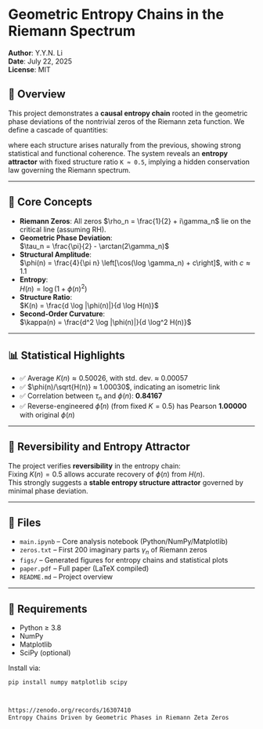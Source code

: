 # Geometric Entropy Chains in the Riemann Spectrum

**Author**: Y.Y.N. Li  
**Date**: July 22, 2025  
**License**: MIT

## 📖 Overview

This project demonstrates a **causal entropy chain** rooted in the geometric phase deviations of the nontrivial zeros of the Riemann zeta function. We define a cascade of quantities:

where each structure arises naturally from the previous, showing strong statistical and functional coherence. The system reveals an **entropy attractor** with fixed structure ratio `K ≈ 0.5`, implying a hidden conservation law governing the Riemann spectrum.

---

## 🧠 Core Concepts

- **Riemann Zeros**: All zeros $\rho_n = \frac{1}{2} + i\gamma_n$ lie on the critical line (assuming RH).
- **Geometric Phase Deviation**:  
  $\tau_n = \frac{\pi}{2} - \arctan(2\gamma_n)$
- **Structural Amplitude**:  
  $\phi(n) = \frac{4}{\pi n} \left[\cos(\log \gamma_n) + c\right]$, with $c ≈ 1.1$
- **Entropy**:  
  $H(n) = \log(1 + \phi(n)^2)$
- **Structure Ratio**:  
  $K(n) = \frac{d \log |\phi(n)|}{d \log H(n)}$
- **Second-Order Curvature**:  
  $\kappa(n) = \frac{d^2 \log |\phi(n)|}{d \log^2 H(n)}$

---

## 📊 Statistical Highlights

- ✅ Average $K(n) ≈ 0.50026$, with std. dev. ≈ 0.00057  
- ✅ $\phi(n)/\sqrt{H(n)} ≈ 1.00030$, indicating an isometric link  
- ✅ Correlation between $\tau_n$ and $\phi(n)$: **0.84167**  
- ✅ Reverse-engineered $\hat{\phi}(n)$ (from fixed $K = 0.5$) has Pearson **1.00000** with original $\phi(n)$

---

## 🔁 Reversibility and Entropy Attractor

The project verifies **reversibility** in the entropy chain:  
Fixing $K(n) = 0.5$ allows accurate recovery of $\phi(n)$ from $H(n)$.  
This strongly suggests a **stable entropy structure attractor** governed by minimal phase deviation.

---

## 🔗 Files

- `main.ipynb` – Core analysis notebook (Python/NumPy/Matplotlib)
- `zeros.txt` – First 200 imaginary parts $\gamma_n$ of Riemann zeros
- `figs/` – Generated figures for entropy chains and statistical plots
- `paper.pdf` – Full paper (LaTeX compiled)  
- `README.md` – Project overview

---

## 🧮 Requirements

- Python ≥ 3.8  
- NumPy  
- Matplotlib  
- SciPy (optional)

Install via:

```bash
pip install numpy matplotlib scipy



https://zenodo.org/records/16307410
Entropy Chains Driven by Geometric Phases in Riemann Zeta Zeros
